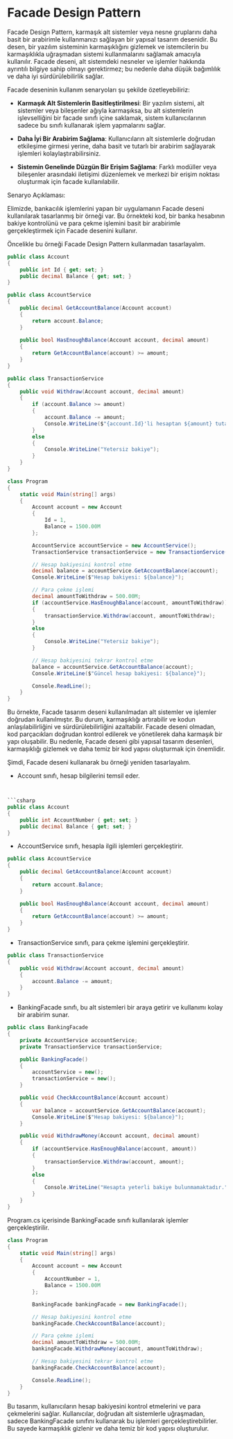﻿# Facade Design Pattern

Facade Design Pattern, karmaşık alt sistemler veya nesne gruplarını daha basit bir arabirimle kullanmanızı sağlayan bir yapısal tasarım desenidir. Bu desen, bir yazılım sisteminin karmaşıklığını gizlemek ve istemcilerin bu karmaşıklıkla uğraşmadan sistemi kullanmalarını sağlamak amacıyla kullanılır. Facade deseni, alt sistemdeki nesneler ve işlemler hakkında ayrıntılı bilgiye sahip olmayı gerektirmez; bu nedenle daha düşük bağımlılık ve daha iyi sürdürülebilirlik sağlar.

Facade deseninin kullanım senaryoları şu şekilde özetleyebiliriz:

- **Karmaşık Alt Sistemlerin Basitleştirilmesi**: Bir yazılım sistemi, alt sistemler veya bileşenler ağıyla karmaşıksa, bu alt sistemlerin işlevselliğini bir facade sınıfı içine saklamak, sistem kullanıcılarının sadece bu sınıfı kullanarak işlem yapmalarını sağlar.

- **Daha İyi Bir Arabirim Sağlama**: Kullanıcıların alt sistemlerle doğrudan etkileşime girmesi yerine, daha basit ve tutarlı bir arabirim sağlayarak işlemleri kolaylaştırabilirsiniz.

- **Sistemin Genelinde Düzgün Bir Erişim Sağlama**: Farklı modüller veya bileşenler arasındaki iletişimi düzenlemek ve merkezi bir erişim noktası oluşturmak için facade kullanılabilir.

Senaryo Açıklaması:

Elimizde, bankacılık işlemlerini yapan bir uygulamanın Facade deseni kullanılarak tasarlanmış bir örneği var. Bu örnekteki kod, bir banka hesabının bakiye kontrolünü ve para çekme işlemini basit bir arabirimle gerçekleştirmek için Facade desenini kullanır.

Öncelikle bu örneği Facade Design Pattern kullanmadan tasarlayalım.

```csharp
public class Account
{
    public int Id { get; set; }
    public decimal Balance { get; set; }
}

public class AccountService
{
    public decimal GetAccountBalance(Account account)
    {
        return account.Balance;
    }
    
    public bool HasEnoughBalance(Account account, decimal amount)
    {
        return GetAccountBalance(account) >= amount;
    }
}

public class TransactionService
{
    public void Withdraw(Account account, decimal amount)
    {
        if (account.Balance >= amount)
        {
            account.Balance -= amount;
            Console.WriteLine($"{account.Id}'li hesaptan ${amount} tutarında para çekildi.");
        }
        else
        {
            Console.WriteLine("Yetersiz bakiye");
        }
    }
}

class Program
{
    static void Main(string[] args)
    {
        Account account = new Account
        {
            Id = 1,
            Balance = 1500.00M
        };

        AccountService accountService = new AccountService();
        TransactionService transactionService = new TransactionService();

        // Hesap bakiyesini kontrol etme
        decimal balance = accountService.GetAccountBalance(account);
        Console.WriteLine($"Hesap bakiyesi: ${balance}");

        // Para çekme işlemi
        decimal amountToWithdraw = 500.00M;
        if (accountService.HasEnoughBalance(account, amountToWithdraw))
        {
            transactionService.Withdraw(account, amountToWithdraw);
        }
        else
        {
            Console.WriteLine("Yetersiz bakiye");
        }

        // Hesap bakiyesini tekrar kontrol etme
        balance = accountService.GetAccountBalance(account);
        Console.WriteLine($"Güncel hesap bakiyesi: ${balance}");

        Console.ReadLine();
    }
}
```
Bu örnekte, Facade tasarım deseni kullanılmadan alt sistemler ve işlemler doğrudan kullanılmıştır. Bu durum, karmaşıklığı artırabilir ve kodun anlaşılabilirliğini ve sürdürülebilirliğini azaltabilir. Facade deseni olmadan, kod parçacıkları doğrudan kontrol edilerek ve yönetilerek daha karmaşık bir yapı oluşabilir. Bu nedenle, Facade deseni gibi yapısal tasarım desenleri, karmaşıklığı gizlemek ve daha temiz bir kod yapısı oluşturmak için önemlidir.

Şimdi, Facade deseni kullanarak bu örneği yeniden tasarlayalım.

- Account sınıfı, hesap bilgilerini temsil eder.
```csharp


```csharp
public class Account
{
    public int AccountNumber { get; set; }
    public decimal Balance { get; set; }
}
```

- AccountService sınıfı, hesapla ilgili işlemleri gerçekleştirir.

```csharp
public class AccountService
{
    public decimal GetAccountBalance(Account account)
    {
        return account.Balance;
    }

    public bool HasEnoughBalance(Account account, decimal amount)
    {
        return GetAccountBalance(account) >= amount;
    }
}
```
  
- TransactionService sınıfı, para çekme işlemini gerçekleştirir.

```csharp
public class TransactionService
{
    public void Withdraw(Account account, decimal amount)
    {
        account.Balance -= amount;
    }
}
```

- BankingFacade sınıfı, bu alt sistemleri bir araya getirir ve kullanımı kolay bir arabirim sunar.

```csharp
public class BankingFacade
{
    private AccountService accountService;
    private TransactionService transactionService;

    public BankingFacade()
    {
        accountService = new();
        transactionService = new();
    }

    public void CheckAccountBalance(Account account)
    {
        var balance = accountService.GetAccountBalance(account);
        Console.WriteLine($"Hesap bakiyesi: ${balance}");
    }

    public void WithdrawMoney(Account account, decimal amount)
    {
        if (accountService.HasEnoughBalance(account, amount))
        {
            transactionService.Withdraw(account, amount);
        }
        else
        {
            Console.WriteLine("Hesapta yeterli bakiye bulunmamaktadır.");
        }
    }
}
```

Program.cs içerisinde BankingFacade sınıfı kullanılarak işlemler gerçekleştirilir.

```csharp
class Program
{
    static void Main(string[] args)
    {
        Account account = new Account
        {
            AccountNumber = 1,
            Balance = 1500.00M
        };

        BankingFacade bankingFacade = new BankingFacade();

        // Hesap bakiyesini kontrol etme
        bankingFacade.CheckAccountBalance(account);

        // Para çekme işlemi
        decimal amountToWithdraw = 500.00M;
        bankingFacade.WithdrawMoney(account, amountToWithdraw);

        // Hesap bakiyesini tekrar kontrol etme
        bankingFacade.CheckAccountBalance(account);

        Console.ReadLine();
    }
}
```

Bu tasarım, kullanıcıların hesap bakiyesini kontrol etmelerini ve para çekmelerini sağlar. Kullanıcılar, doğrudan alt sistemlerle uğraşmadan, sadece BankingFacade sınıfını kullanarak bu işlemleri gerçekleştirebilirler. Bu sayede karmaşıklık gizlenir ve daha temiz bir kod yapısı oluşturulur.